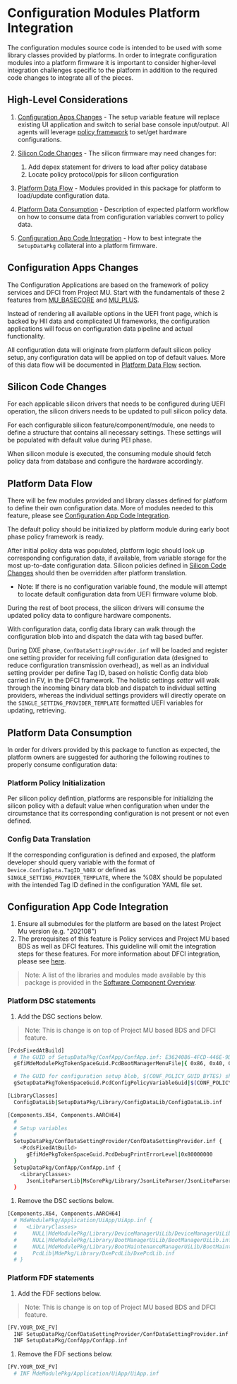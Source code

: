# Configuration Modules Platform Integration

The configuration modules source code is intended to be used with some library classes provided by platforms. In order to
integrate configuration modules into a platform firmware it is important to consider higher-level integration challenges
specific to the platform in addition to the required code changes to integrate all of the pieces.

## High-Level Considerations

1. [Configuration Apps Changes](#configuration-apps-changes) - The setup variable feature will replace existing UI application
and switch to serial base console input/output. All agents will leverage [policy framework](https://github.com/microsoft/mu_basecore/blob/release/202108/PolicyServicePkg/README.md)
to set/get hardware configurations.

1. [Silicon Code Changes](#silicon-code-changes) - The silicon firmware may need changes for:
    1. Add depex statement for drivers to load after policy database
    1. Locate policy protocol/ppis for silicon configuration

1. [Platform Data Flow](#platform-data-flow) - Modules provided in this package for platform to load/update configuration
data.

1. [Platform Data Consumption](#platform-data-consumption) - Description of expected platform workflow on how to consume
data from configuration variables convert to policy data.

1. [Configuration App Code Integration](#configuration-app-code-integration) - How to best integrate the `SetupDataPkg`
collateral into a platform firmware.

## Configuration Apps Changes

The Configuration Applications are based on the framework of policy services and DFCI from Project MU. Start with the fundamentals
of these 2 features from [MU_BASECORE](https://github.com/microsoft/mu_basecore/blob/release/202108/PolicyServicePkg/README.md)
and [MU_PLUS](https://microsoft.github.io/mu/dyn/mu_plus/DfciPkg/Docs/Dfci_Feature/).

Instead of rendering all available options in the UEFI front page, which is backed by HII data and complicated UI frameworks,
the configuration applications will focus on configuration data pipeline and actual functionality.

All configuration data will originate from platform default silicon policy setup, any configuration data will be applied
on top of default values. More of this data flow will be documented in [Platform Data Flow](#platform-data-flow) section.

## Silicon Code Changes

For each applicable silicon drivers that needs to be configured during UEFI operation, the silicon drivers needs to be updated
to pull silicon policy data.

For each configurable silicon feature/component/module, one needs to define a structure that contains all necessary settings.
These settings will be populated with default value during PEI phase.

When silicon module is executed, the consuming module should fetch policy data from database and configure the hardware accordingly.

## Platform Data Flow

There will be few modules provided and library classes defined for platform to define their own configuration data. More
of modules needed to this feature, please see [Configuration App Code Integration](#configuration-app-code-integration).

The default policy should be initialized by platform module during early boot phase policy framework is ready.

After initial policy data was populated, platform logic should look up corresponding configuration data, if available,
from variable storage for the most up-to-date configuration data. Silicon policies defined in [Silicon Code Changes](#silicon-code-changes)
should then be overridden after platform translation.

- Note: If there is no configuration variable found, the module will attempt to locate default configuration data from UEFI
firmware volume blob.

During the rest of boot process, the silicon drivers will consume the updated policy data to configure hardware components.

With configuration data, config data library can walk through the configuration blob into and dispatch the data with
tag based buffer.

During DXE phase, `ConfDataSettingProvider.inf` will be loaded and register one setting provider for receiving full
configuration data (designed to reduce configuration transmission overhead), as well as an individual setting provider
per define Tag ID, based on holistic Config data blob carried in FV, in the DFCI framework. The holistic settings *setter*
will walk through the incoming binary data blob and dispatch to individual setting providers, whereas the individual
settings providers will directly operate on the `SINGLE_SETTING_PROVIDER_TEMPLATE` formatted UEFI variables for updating,
retrieving.

## Platform Data Consumption

In order for drivers provided by this package to function as expected, the platform owners are suggested for authoring
the following routines to properly consume configuration data:

### Platform Policy Initialization

Per silicon policy defintion, platforms are responsible for initializing the silicon policy with a default value when
configuration when under the circumstance that its corresponding configuration is not present or not even defined.

### Config Data Translation

If the corresponding configuration is defined and exposed, the platform developer should query variable with the format
of `Device.ConfigData.TagID_%08X` or defined as `SINGLE_SETTING_PROVIDER_TEMPLATE`, where the %08X should be populated
with the intended Tag ID defined in the configuration YAML file set.

## Configuration App Code Integration

1. Ensure all submodules for the platform are based on the latest Project Mu version (e.g. "202108")
1. The prerequisites of this feature is Policy services and Project MU based BDS as well as DFCI features. This guideline
will omit the integration steps for these features. For more information about DFCI integration, please see [here](https://microsoft.github.io/mu/dyn/mu_plus/DfciPkg/Docs/PlatformIntegration/PlatformIntegrationOverview/).

> Note: A list of the libraries and modules made available by this package is provided in the
  [Software Component Overview](SoftwareComponentOverview.md).

### Platform DSC statements

1. Add the DSC sections below.

> Note: This is change is on top of Project MU based BDS and DFCI feature.

``` bash
[PcdsFixedAtBuild]
  # The GUID of SetupDataPkg/ConfApp/ConfApp.inf: E3624086-4FCD-446E-9D07-B6B913792071
  gEfiMdeModulePkgTokenSpaceGuid.PcdBootManagerMenuFile|{ 0x86, 0x40, 0x62, 0xe3, 0xcd, 0x4f, 0x6e, 0x44, 0x9d, 0x7, 0xb6, 0xb9, 0x13, 0x79, 0x20, 0x71 }

  # The GUID for configuration setup blob, $(CONF_POLICY_GUID_BYTES) should be set during pre-build time
  gSetupDataPkgTokenSpaceGuid.PcdConfigPolicyVariableGuid|$(CONF_POLICY_GUID_BYTES)

[LibraryClasses]
  ConfigDataLib|SetupDataPkg/Library/ConfigDataLib/ConfigDataLib.inf

[Components.X64, Components.AARCH64]
  #
  # Setup variables
  #
  SetupDataPkg/ConfDataSettingProvider/ConfDataSettingProvider.inf {
    <PcdsFixedAtBuild>
      gEfiMdePkgTokenSpaceGuid.PcdDebugPrintErrorLevel|0x80000000
  }
  SetupDataPkg/ConfApp/ConfApp.inf {
    <LibraryClasses>
      JsonLiteParserLib|MsCorePkg/Library/JsonLiteParser/JsonLiteParser.inf
  }
```

1. Remove the DSC sections below.

``` bash
[Components.X64, Components.AARCH64]
  # MdeModulePkg/Application/UiApp/UiApp.inf {
  #   <LibraryClasses>
  #     NULL|MdeModulePkg/Library/DeviceManagerUiLib/DeviceManagerUiLib.inf
  #     NULL|MdeModulePkg/Library/BootManagerUiLib/BootManagerUiLib.inf
  #     NULL|MdeModulePkg/Library/BootMaintenanceManagerUiLib/BootMaintenanceManagerUiLib.inf
  #     PcdLib|MdePkg/Library/DxePcdLib/DxePcdLib.inf
  # }
```

### Platform FDF statements

1. Add the FDF sections below.

> Note: This is change is on top of Project MU based BDS and DFCI feature.

``` bash
[FV.YOUR_DXE_FV]
  INF SetupDataPkg/ConfDataSettingProvider/ConfDataSettingProvider.inf
  INF SetupDataPkg/ConfApp/ConfApp.inf
```

1. Remove the FDF sections below.

``` bash
[FV.YOUR_DXE_FV]
  # INF MdeModulePkg/Application/UiApp/UiApp.inf
```
